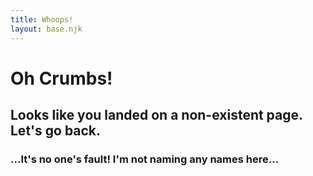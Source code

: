 ```yaml
---
title: Whoops!
layout: base.njk
---
```


# Oh Crumbs!
## Looks like you landed on a non-existent page. Let's go back.

### ...It's no one's fault! I'm not naming any names here...